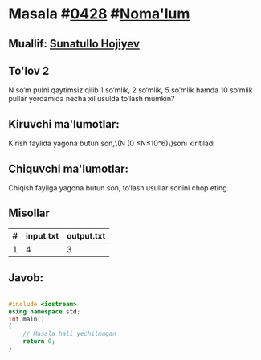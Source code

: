 
<h1>Masala #<a href="https://robocontest.uz/tasks/0428">0428</a> #<a href="https://robocontest.uz/tasks?category=1">Noma'lum</a></h1>
<h2> Muallif: <a href="https://robocontest.uz/profile/sunnat">Sunatullo Hojiyev</a></h2>
<h2>To'lov 2</h2>
<p>N so‘m pulni qaytimsiz qilib 1 so‘mlik, 2 so‘mlik, 5 so’mlik hamda 10 so’mlik pullar yordamida necha xil usulda to’lash mumkin?</p>
<h2>Kiruvchi ma'lumotlar:</h2>
<p>Kirish faylida yagona butun son,\(N (0 ≤N≤10^6)\)soni kiritiladi</p>
<h2>Chiquvchi ma'lumotlar:</h2>
<p>Chiqish fayliga yagona butun son, to‘lash usullar sonini chop eting.</p>
<h2>Misollar</h2>
<table>
    <thead>
        <tr>
            <th>#</th>
            <th>input.txt</th>
            <th>output.txt</th>
        </tr>
    </thead>
    <tbody>
            <tr>
                <td>1</td>
                <td>4</td>
                <td>3</td>
            </tr>
    </tbody>
    </table>
    
<h2>Javob:</h2>

######
```cpp
#include <iostream>
using namespace std;
int main()
{
    // Masala hali yechilmagan
    return 0;
}
```
